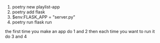 1. poetry new playlist-app
2. poetry add flask
3. $env:FLASK_APP = "server.py"
4. poetry run flask run

the first time you make an app do 1 and 2 then each time you want
to run it do 3 and 4